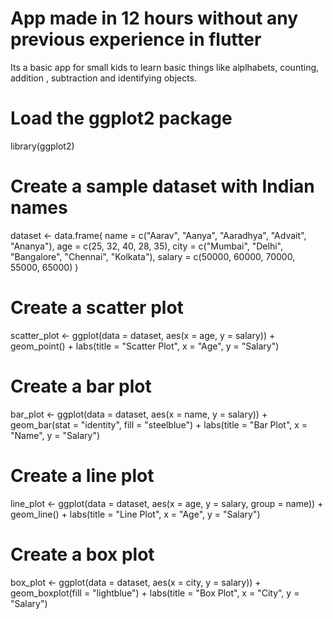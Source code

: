 # App made in 12 hours without any previous experience in flutter
Its a basic app for small kids to learn basic things like alplhabets, counting, addition , subtraction and identifying objects.



# Load the ggplot2 package
library(ggplot2)

# Create a sample dataset with Indian names
dataset <- data.frame(
  name = c("Aarav", "Aanya", "Aaradhya", "Advait", "Ananya"),
  age = c(25, 32, 40, 28, 35),
  city = c("Mumbai", "Delhi", "Bangalore", "Chennai", "Kolkata"),
  salary = c(50000, 60000, 70000, 55000, 65000)
)

# Create a scatter plot
scatter_plot <- ggplot(data = dataset, aes(x = age, y = salary)) +
  geom_point() +
  labs(title = "Scatter Plot", x = "Age", y = "Salary")

# Create a bar plot
bar_plot <- ggplot(data = dataset, aes(x = name, y = salary)) +
  geom_bar(stat = "identity", fill = "steelblue") +
  labs(title = "Bar Plot", x = "Name", y = "Salary")

# Create a line plot
line_plot <- ggplot(data = dataset, aes(x = age, y = salary, group = name)) +
  geom_line() +
  labs(title = "Line Plot", x = "Age", y = "Salary")

# Create a box plot
box_plot <- ggplot(data = dataset, aes(x = city, y = salary)) +
  geom_boxplot(fill = "lightblue") +
  labs(title = "Box Plot", x = "City", y = "Salary")


